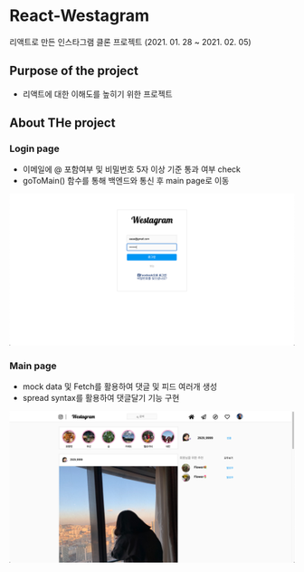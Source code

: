 # React-Westagram

리액트로 만든 인스타그램 클론 프로젝트
(2021. 01. 28 ~ 2021. 02. 05)

## Purpose of the project

- 리액트에 대한 이해도를 높히기 위한 프로젝트

## About THe project

### Login page

- 이메일에 @ 포함여부 및 비밀번호 5자 이상 기준 통과 여부 check
- goToMain() 함수를 통해 백엔드와 통신 후 main page로 이동

<img src="public/images/heohyesung/login.png" alt="login">

### Main page

- mock data 및 Fetch를 활용하여 댓글 및 피드 여러개 생성
- spread syntax를 활용하여 댓글달기 기능 구현

<img src="public/images/heohyesung/main.png" alt="login">
